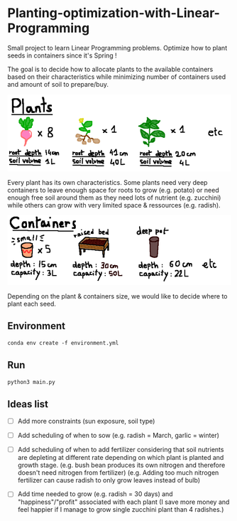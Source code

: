 # Planting-optimization-with-Linear-Programming

Small project to learn Linear Programming problems. 
Optimize how to plant seeds in containers since it's Spring !

The goal is to decide how to allocate plants to the available containers based on their characteristics while minimizing number of containers used and amount of soil to prepare/buy.

<img src="doc/plants.png"/>

Every plant has its own characteristics. Some plants need very deep containers to leave enough space for roots to grow (e.g. potato) or need enough free soil around them as they need lots of nutrient (e.g. zucchini) while others can grow with very limited space & ressources (e.g. radish).

<img src="doc/containers.png"/>

Depending on the plant & containers size, we would like to decide where to plant each seed.

## Environment
```
conda env create -f environment.yml
```

## Run
```
python3 main.py
```

## Ideas list
- [ ] Add more constraints (sun exposure, soil type)
- [ ] Add scheduling of when to sow (e.g. radish = March, garlic = winter)
- [ ] Add scheduling of when to add fertilizer considering that soil nutrients are depleting at different rate depending on which plant is planted and growth stage. (e.g. bush bean produces its own nitrogen and therefore doesn't need nitrogen from fertilizer) (e.g. Adding too much nitrogen fertilizer can cause radish to only grow leaves instead of bulb)
- [ ] Add time needed to grow (e.g. radish = 30 days) and "happiness"/"profit" associated with each plant (I save more money and feel happier if I manage to grow single zucchini plant than 4 radishes.) 


